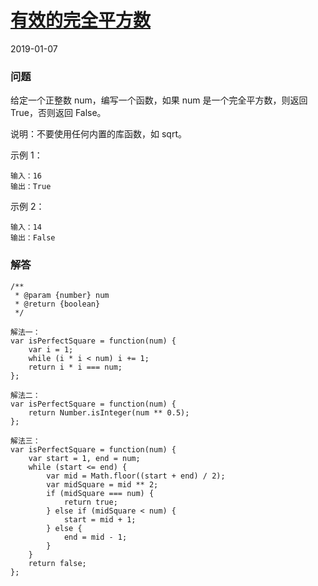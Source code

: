 # [有效的完全平方数](https://leetcode-cn.com/problems/valid-perfect-square)
2019-01-07
### 问题

给定一个正整数 num，编写一个函数，如果 num 是一个完全平方数，则返回 True，否则返回 False。

说明：不要使用任何内置的库函数，如  sqrt。

示例 1：

```
输入：16
输出：True
```
示例 2：

```
输入：14
输出：False
```


### 解答

```
/**
 * @param {number} num
 * @return {boolean}
 */

解法一：
var isPerfectSquare = function(num) {
    var i = 1;
    while (i * i < num) i += 1;
    return i * i === num;
};

解法二：
var isPerfectSquare = function(num) {
    return Number.isInteger(num ** 0.5);
};

解法三：
var isPerfectSquare = function(num) {
    var start = 1, end = num;
    while (start <= end) {
        var mid = Math.floor((start + end) / 2);
        var midSquare = mid ** 2;
        if (midSquare === num) {
            return true;
        } else if (midSquare < num) {
            start = mid + 1;
        } else {
            end = mid - 1;
        }
    }
    return false;
};
```